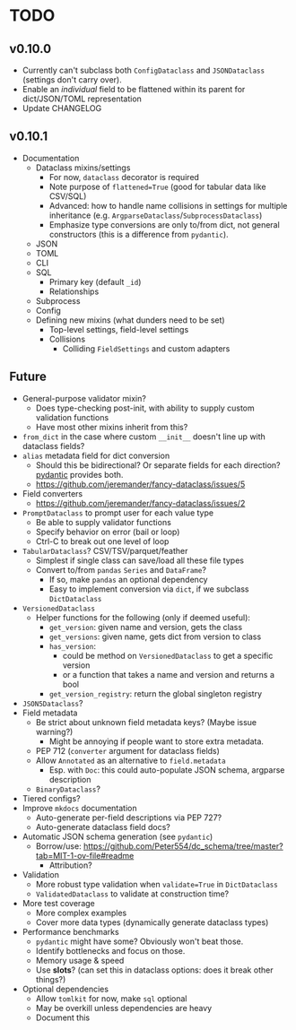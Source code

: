 <!-- markdownlint-disable MD034 -->

# TODO

## v0.10.0

- Currently can't subclass both `ConfigDataclass` and `JSONDataclass` (settings don't carry over).
- Enable an *individual* field to be flattened within its parent for dict/JSON/TOML representation
- Update CHANGELOG

## v0.10.1

- Documentation
  - Dataclass mixins/settings
    - For now, `dataclass` decorator is required
    - Note purpose of `flattened=True` (good for tabular data like CSV/SQL)
    - Advanced: how to handle name collisions in settings for multiple inheritance (e.g. `ArgparseDataclass`/`SubprocessDataclass`)
    - Emphasize type conversions are only to/from dict, not general constructors (this is a difference from `pydantic`).
  - JSON
  - TOML
  - CLI
  - SQL
    - Primary key (default `_id`)
    - Relationships
  - Subprocess
  - Config
  - Defining new mixins (what dunders need to be set)
    - Top-level settings, field-level settings
    - Collisions
      - Colliding `FieldSettings` and custom adapters

## Future

- General-purpose validator mixin?
  - Does type-checking post-init, with ability to supply custom validation functions
  - Have most other mixins inherit from this?
- `from_dict` in the case where custom `__init__` doesn't line up with dataclass fields?
- `alias` metadata field for dict conversion
  - Should this be bidirectional? Or separate fields for each direction? [pydantic](https://docs.pydantic.dev/latest/concepts/alias/) provides both.
  - https://github.com/jeremander/fancy-dataclass/issues/5
- Field converters
  - https://github.com/jeremander/fancy-dataclass/issues/2
- `PromptDataclass` to prompt user for each value type
  - Be able to supply validator functions
  - Specify behavior on error (bail or loop)
  - Ctrl-C to break out one level of loop
- `TabularDataclass`? CSV/TSV/parquet/feather
  - Simplest if single class can save/load all these file types
  - Convert to/from `pandas` `Series` and `DataFrame`?
    - If so, make `pandas` an optional dependency
    - Easy to implement conversion via `dict`, if we subclass `DictDataclass`
- `VersionedDataclass`
  - Helper functions for the following (only if deemed useful):
    - `get_version`: given name and version, gets the class
    - `get_versions`: given name, gets dict from version to class
    - `has_version`:
      - could be method on `VersionedDataclass` to get a specific version
      - or a function that takes a name and version and returns a bool
    - `get_version_registry`: return the global singleton registry
- `JSON5Dataclass`?
- Field metadata
  - Be strict about unknown field metadata keys? (Maybe issue warning?)
    - Might be annoying if people want to store extra metadata.
  - PEP 712 (`converter` argument for dataclass fields)
  - Allow `Annotated` as an alternative to `field.metadata`
    - Esp. with `Doc`: this could auto-populate JSON schema, argparse description
  - `BinaryDataclass`?
- Tiered configs?
- Improve `mkdocs` documentation
  - Auto-generate per-field descriptions via PEP 727?
  - Auto-generate dataclass field docs?
- Automatic JSON schema generation (see `pydantic`)
  - Borrow/use: https://github.com/Peter554/dc_schema/tree/master?tab=MIT-1-ov-file#readme
    - Attribution?
- Validation
  - More robust type validation when `validate=True` in `DictDataclass`
  - `ValidatedDataclass` to validate at construction time?
- More test coverage
  - More complex examples
  - Cover more data types (dynamically generate dataclass types)
- Performance benchmarks
  - `pydantic` might have some? Obviously won't beat those.
  - Identify bottlenecks and focus on those.
  - Memory usage & speed
  - Use __slots__? (can set this in dataclass options: does it break other things?)
- Optional dependencies
  - Allow `tomlkit` for now, make `sql` optional
  - May be overkill unless dependencies are heavy
  - Document this
